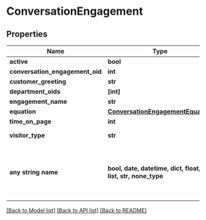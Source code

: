 # ConversationEngagement


## Properties
Name | Type | Description | Notes
------------ | ------------- | ------------- | -------------
**active** | **bool** |  | [optional] 
**conversation_engagement_oid** | **int** |  | [optional] 
**customer_greeting** | **str** |  | [optional] 
**department_oids** | **[int]** |  | [optional] 
**engagement_name** | **str** |  | [optional] 
**equation** | [**ConversationEngagementEquation**](ConversationEngagementEquation.md) |  | [optional] 
**time_on_page** | **int** |  | [optional] 
**visitor_type** | **str** | The type of visitor | [optional] 
**any string name** | **bool, date, datetime, dict, float, int, list, str, none_type** | any string name can be used but the value must be the correct type | [optional]

[[Back to Model list]](../README.md#documentation-for-models) [[Back to API list]](../README.md#documentation-for-api-endpoints) [[Back to README]](../README.md)


